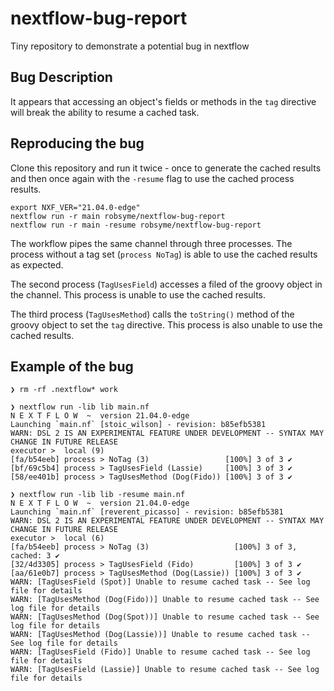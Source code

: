 # nextflow-bug-report
Tiny repository to demonstrate a potential bug in nextflow

## Bug Description

It appears that accessing an object's fields or methods in the `tag` directive will break the ability to resume a cached task.

## Reproducing the bug

Clone this repository and run it twice - once to generate the cached results and then once again with the `-resume` flag to use the cached process results.

```
export NXF_VER="21.04.0-edge"
nextflow run -r main robsyme/nextflow-bug-report
nextflow run -r main -resume robsyme/nextflow-bug-report
```

The workflow pipes the same channel through three processes. The process without a tag set (`process NoTag`) is able to use the cached results as expected.

The second process (`TagUsesField`) accesses a filed of the groovy object in the channel. This process is unable to use the cached results.

The third process (`TagUsesMethod`) calls the `toString()` method of the groovy object to set the `tag` directive. This process is also unable to use the cached results.

## Example of the bug

```
❯ rm -rf .nextflow* work

❯ nextflow run -lib lib main.nf
N E X T F L O W  ~  version 21.04.0-edge
Launching `main.nf` [stoic_wilson] - revision: b85efb5381
WARN: DSL 2 IS AN EXPERIMENTAL FEATURE UNDER DEVELOPMENT -- SYNTAX MAY CHANGE IN FUTURE RELEASE
executor >  local (9)
[fa/b54eeb] process > NoTag (3)                 [100%] 3 of 3 ✔
[bf/69c5b4] process > TagUsesField (Lassie)     [100%] 3 of 3 ✔
[58/ee401b] process > TagUsesMethod (Dog(Fido)) [100%] 3 of 3 ✔

❯ nextflow run -lib lib -resume main.nf
N E X T F L O W  ~  version 21.04.0-edge
Launching `main.nf` [reverent_picasso] - revision: b85efb5381
WARN: DSL 2 IS AN EXPERIMENTAL FEATURE UNDER DEVELOPMENT -- SYNTAX MAY CHANGE IN FUTURE RELEASE
executor >  local (6)
[fa/b54eeb] process > NoTag (3)                   [100%] 3 of 3, cached: 3 ✔
[32/4d3305] process > TagUsesField (Fido)         [100%] 3 of 3 ✔
[aa/61e0b7] process > TagUsesMethod (Dog(Lassie)) [100%] 3 of 3 ✔
WARN: [TagUsesField (Spot)] Unable to resume cached task -- See log file for details
WARN: [TagUsesMethod (Dog(Fido))] Unable to resume cached task -- See log file for details
WARN: [TagUsesMethod (Dog(Spot))] Unable to resume cached task -- See log file for details
WARN: [TagUsesMethod (Dog(Lassie))] Unable to resume cached task -- See log file for details
WARN: [TagUsesField (Fido)] Unable to resume cached task -- See log file for details
WARN: [TagUsesField (Lassie)] Unable to resume cached task -- See log file for details
```
